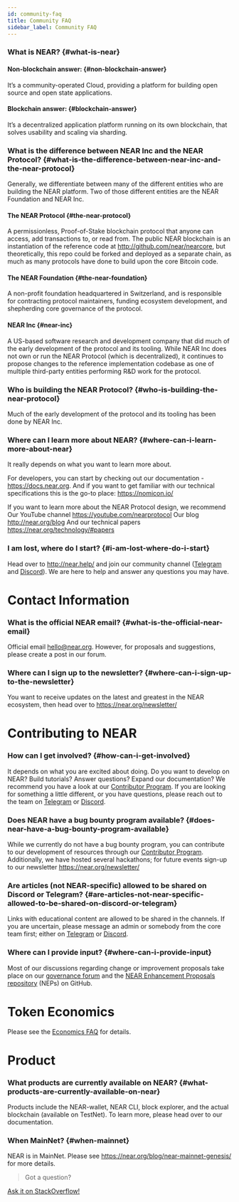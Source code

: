 ```yaml
---
id: community-faq
title: Community FAQ
sidebar_label: Community FAQ
---
```


### What is NEAR? {#what-is-near}

#### Non-blockchain answer: {#non-blockchain-answer}
It’s a community-operated Cloud, providing a platform for building open source and open state applications.

#### Blockchain answer: {#blockchain-answer}
It’s a decentralized application platform running on its own blockchain, that solves usability and scaling via sharding.

### What is the difference between NEAR Inc and the NEAR Protocol? {#what-is-the-difference-between-near-inc-and-the-near-protocol}
Generally, we differentiate between many of the different entities who are building the NEAR platform. Two of those different entities are the NEAR Foundation and NEAR Inc.

#### The NEAR Protocol {#the-near-protocol}
A permissionless, Proof-of-Stake blockchain protocol that anyone can access, add transactions to, or read from. The public NEAR blockchain is an instantiation of the reference code at http://github.com/near/nearcore, but theoretically, this repo could be forked and deployed as a separate chain, as much as many protocols have done to build upon the core Bitcoin code.

#### The NEAR Foundation {#the-near-foundation}
A non-profit foundation headquartered in Switzerland, and is responsible for contracting protocol maintainers, funding ecosystem development, and shepherding core governance of the protocol.

#### NEAR Inc {#near-inc}
A US-based software research and development company that did much of the early development of the protocol and its tooling. While NEAR Inc does not own or run the NEAR Protocol (which is decentralized), it continues to propose changes to the reference implementation codebase as one of multiple third-party entities performing R&D work for the protocol.

### Who is building the NEAR Protocol? {#who-is-building-the-near-protocol}
Much of the early development of the protocol and its tooling has been done by NEAR Inc.

### Where can I learn more about NEAR? {#where-can-i-learn-more-about-near}
It really depends on what you want to learn more about.

For developers, you can start by checking out our documentation - https://docs.near.org.
And if you want to get familiar with our technical specifications this is the go-to place: https://nomicon.io/

If you want to learn more about the NEAR Protocol design, we recommend
Our YouTube channel https://youtube.com/nearprotocol
Our blog http://near.org/blog
And our technical papers https://near.org/technology/#papers

### I am lost, where do I start? {#i-am-lost-where-do-i-start}
Head over to http://near.help/ and join our community channel ([Telegram](https://t.me/cryptonear) and [Discord](http://near.chat/)). We are here to help and answer any questions you may have.

# Contact Information

### What is the official NEAR email? {#what-is-the-official-near-email}
Official email hello@near.org. However, for proposals and suggestions, please create a post in our forum.

### Where can I sign up to the newsletter? {#where-can-i-sign-up-to-the-newsletter}
You want to receive updates on the latest and greatest in the NEAR ecosystem, then head over to https://near.org/newsletter/

# Contributing to NEAR

### How can I get involved? {#how-can-i-get-involved}
It depends on what you are excited about doing. Do you want to develop on NEAR? Build tutorials? Answer questions? Expand our documentation? We recommend you have a look at our [Contributor Program](http://near.org/contributor). If you are looking for something a little different, or you have questions, please reach out to the team on [Telegram](https://t.me/cryptonear) or [Discord](http://near.chat/).

### Does NEAR have a bug bounty program available? {#does-near-have-a-bug-bounty-program-available}
While we currently do not have a bug bounty program, you can contribute to our development of resources through our [Contributor Program](http://near.org/contributor). Additionally, we have hosted several hackathons; for future events sign-up to our newsletter https://near.org/newsletter/

### Are articles (not NEAR-specific) allowed to be shared on Discord or Telegram? {#are-articles-not-near-specific-allowed-to-be-shared-on-discord-or-telegram}
Links with educational content are allowed to be shared in the channels. If you are uncertain, please message an admin or somebody from the core team first; either on [Telegram](https://t.me/cryptonear) or [Discord](http://near.chat/).

### Where can I provide input? {#where-can-i-provide-input}

Most of our discussions regarding change or improvement proposals take place on our [governance forum](https://gov.near.org/) and the [NEAR Enhancement Proposals repository](https://github.com/near/NEPs/pulls) (NEPs) on GitHub.

# Token Economics

Please see the [Economics FAQ](/docs/faq/economics-faq) for details.

# Product

### What products are currently available on NEAR? {#what-products-are-currently-available-on-near}
Products include the NEAR-wallet, NEAR CLI, block explorer, and the actual blockchain (available on TestNet). To learn more, please head over to our documentation.

### When MainNet? {#when-mainnet}
NEAR is in MainNet.  Please see https://near.org/blog/near-mainnet-genesis/ for more details.

>Got a question?
<a href="https://stackoverflow.com/questions/tagged/nearprotocol">
  <h8>Ask it on StackOverflow!</h8></a>


